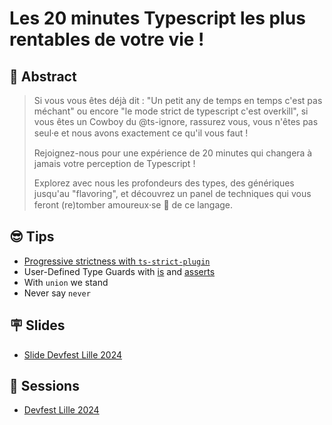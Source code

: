 # Les 20 minutes Typescript les plus rentables de votre vie !

## 📝 Abstract

> Si vous vous êtes déjà dit : "Un petit any de temps en temps c'est pas méchant" ou encore "le mode strict de typescript c'est overkill", si vous êtes un Cowboy du @ts-ignore, rassurez vous, vous n'êtes pas seul⸱e et nous avons exactement ce qu'il vous faut !
> 
> Rejoignez-nous pour une expérience de 20 minutes qui changera à jamais votre perception de Typescript ! 
> 
> Explorez avec nous les profondeurs des types, des génériques jusqu'au "flavoring", et découvrez un panel de techniques qui vous feront (re)tomber amoureux⸱se 🥰 de ce langage.

## 😎 Tips

- [Progressive strictness with `ts-strict-plugin`](https://github.com/allegro/typescript-strict-plugin)
- User-Defined Type Guards with [is]() and [asserts]()
- With <code>union</code> we stand
- Never say <code>never</code>


## 🪧 Slides

- [Slide Devfest Lille 2024](https://github.com/delphinaubin/ts-tips-conference/blob/main/slides.pdf)

## 📣 Sessions

- [Devfest Lille 2024](https://devfest.gdglille.org/talk-page-les-20-minutes-typescript-les-/)